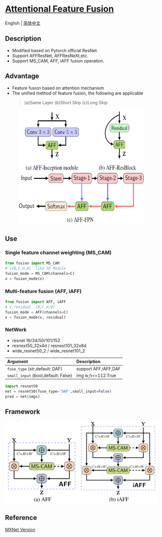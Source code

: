 # [Attentional Feature Fusion](https://arxiv.org/abs/2009.14082)

English | [简体中文](README_CN.md)

## Description
- Modified based on Pytorch official ResNet.
- Support AFFResNet, AFFResNeXt,etc.
- Support MS_CAM, AFF, iAFF fusion operation.


## Advantage
- Feature fusion based on attention mechanism
- The unified method of feature fusion, the following are applicable
    > (a)Same Layer  (b)Short Skip    (c)Long Skip

<div align="center">
<img src="https://github.com/bobo0810/imageRepo/blob/master/img/app.png" width="420px"  height="380px" alt="" >
</div>


## Use

### Single feature channel weighting (MS_CAM)
```python
from fusion import MS_CAM
# x[B,C,H,W]  like SE Module
fusion_mode = MS_CAM(channels=C)
x = fusion_mode(x)
```


### Multi-feature fusion (AFF, iAFF)
```python
from fusion import AFF, iAFF
# x,residual  [B,C,H,W]
fusion_mode = AFF(channels=C)
x = fusion_mode(x, residual)
```

### NetWork
- resnet 18/34/50/101/152
- resnext50_32x4d / resnext101_32x8d
- wide_resnet50_2 / wide_resnet101_2


| **Argument**    | **Description** |
| :-------------- | :-------------- |
| `fuse_type` (str,default: DAF) | support AFF,iAFF,DAF |
| `small_input` (bool,default: False) | img w,h<=112:True |


```python
import resnet50
net = resnet50(fuse_type='DAF',small_input=False)
pred = net(imgs)
```

## Framework
![](https://github.com/bobo0810/imageRepo/blob/master/img/AFF.png)

## Reference
 [MXNet Version](https://github.com/YimianDai/open-aff)











